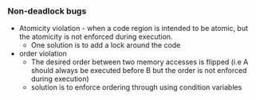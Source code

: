 ### Non-deadlock bugs
- Atomicity violation - when a code region is intended to be atomic, but the atomicity is not enforced during execution. 
	- One solution is to add a lock around the code 
- order violation
	- The desired order between two memory accesses is flipped (i.e A should always be executed before B but the order is not enforced during execution)
	- solution is to enforce ordering through using condition variables 